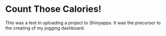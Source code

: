 # Count Those Calories!

This was a test in uploading a project to Shinyapps. It was the precursor to the creating of my jogging dashboard.
